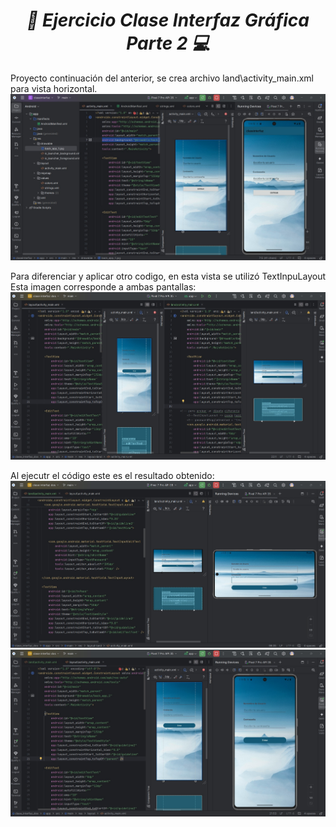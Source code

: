 **_<h1 align="center">:vulcan_salute: Ejercicio Clase Interfaz Gráfica Parte 2 :computer:</h1>_**

Proyecto continuación del anterior, se crea archivo land\activity_main.xml para vista horizontal.
<img src="./app/src/main/res/drawable/ejercicio_clase_interfaz.jpg" alt="">

Para diferenciar y aplicar otro codigo, en esta vista se utilizó TextInpuLayout
Esta imagen corresponde a ambas pantallas:
<img src="./app/src/main/res/drawable/ambas_vistas.jpg" alt="">

Al ejecutr el código este es el resultado obtenido:
<img src="./app/src/main/res/drawable/resultado_vista_horizontal.jpg" alt="">
<img src="./app/src/main/res/drawable/resultado_vista_vertical.jpg" alt="">